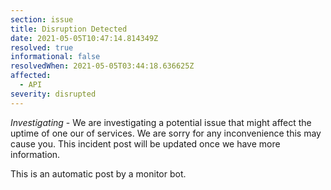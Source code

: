 ```yaml
---
section: issue
title: Disruption Detected
date: 2021-05-05T10:47:14.814349Z
resolved: true
informational: false
resolvedWhen: 2021-05-05T03:44:18.636625Z
affected:
  - API
severity: disrupted
---
```

*Investigating* - We are investigating a potential issue that might affect the uptime of one our of services. We are sorry for any inconvenience this may cause you. This incident post will be updated once we have more information.

This is an automatic post by a monitor bot.
        